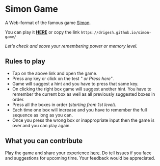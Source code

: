 # Simon Game

A Web-format of the famous game [Simon](https://en.wikipedia.org/wiki/Simon_(game)).

You can play it [**HERE**](https://drigesh.github.io/simon-game/) or copy the link ```https://drigesh.github.io/simon-game/ ```

_Let's check and score your remembering power or memory level._

## Rules to play

- Tap on the above link and open the game.
- Press any key or click on the test  _" or Press here"_.
- Game will suggest a hint and you have to press that same key.
- On clicking the right box game will suggest another hint. You have to remember the current box as well as all previously suggested boxes in order.
- Press all the boxes in order (_starting from 1st level_).
- Each time one box will increase and you have to remember the full sequence as long as you can.
- Once you press the wrong box or inappropriate input then the game is over and you can play again.

## What you can contribute

Play the game and share your experience [here](mailto:diggianu20082000@gmail.com).
Do tell issues if you face and suggestions for upcoming time. Your feedback would be appreciated.
